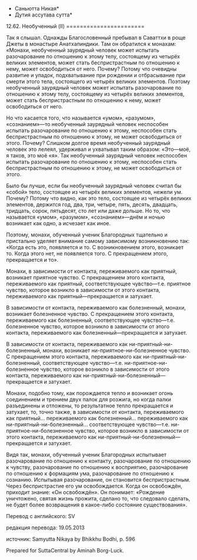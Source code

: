 * Саньютта Никая*
* Дутия ассутава сутта*

12\.62\. Необученный \(II\)
\=\=\=\=\=\=\=\=\=\=\=\=\=\=\=\=\=\=\=\=\=\=\=

Так я слышал\. Однажды Благословенный пребывал в Саваттхи в роще Джеты в монастыре Анатхапиндики\. Там он обратился к монахам: «Монахи, необученный заурядный человек может испытать разочарование по отношению к этому телу, состоящему из четырёх великих элементов, может стать беспристрастным по отношению к нему, может освободиться от него\. Почему? Потому что очевидны развитие и упадок, подхватывание при рождении и отбрасывание при смерти этого тела, состоящего из четырёх великих элементов\. Поэтому необученный заурядный человек может испытать разочарование по отношению к этому телу, состоящему из четырёх великих элементов, может стать беспристрастным по отношению к нему, может освободиться от него\.

Но что касается того, что называется «умом», «разумом», «сознанием»—то необученный заурядный человек неспособен испытать разочарование по отношению к этому, неспособен стать беспристрастным по отношению к этому, не может освободиться от этого\. Почему? Слишком долгое время необученный заурядный человек это лелеял, удерживал и ухватывал таким образом: «Это—моё, я таков, это моё «я»\. Так необученный заурядный человек неспособен испытать разочарование по отношению к этому, неспособен стать беспристрастным по отношению к этому, не может освободиться от этого\.

Было бы лучше, если бы необученный заурядный человек считал бы «собой» тело, состоящее из четырёх великих элементов, нежели ум\. Почему? Потому что видно, как это тело, состоящее из четырёх великих элементов, держится год, два, три, четыре, пять, десять, двадцать, тридцать, сорок, пятьдесят, сто лет или даже дольше\. Но то, что называется «умом», «разумом», «сознанием»—днём и ночью возникает как одно, а исчезает как иное\.

Поэтому, монахи, обученный ученик Благородных тщательно и пристально уделяет внимание самому зависимому возникновению так: «Когда есть это, появляется и то\. С возникновением этого, возникает то\. Когда этого нет, не появляется того\. С прекращением этого, прекращается и то»\.

Монахи, в зависимости от контакта, переживаемого как приятный, возникает приятное чувство\. С прекращением этого контакта, переживаемого как приятный, соответствующее чувство—т\.е\. приятное чувство, которое возникло в зависимости от этого контакта, переживаемого как приятный—прекращается и затухает\.

В зависимости от контакта, переживаемого как болезненный, монахи, возникает болезненное чувство\. С прекращением этого контакта, переживаемого как болезненный, соответствующее чувство—т\.е\. болезненное чувство, которое возникло в зависимости от этого контакта, переживаемого как болезненный—прекращается и затухает\.

В зависимости от контакта, переживаемого как ни\-приятный\-ни\-болезненный, монахи, возникает ни\-приятное\-ни\-болезненное чувство\. С прекращением этого контакта, переживаемого как ни\-приятный\-ни\-болезненный, соответствующее чувство—т\.е\. ни\-приятное\-ни\-болезненное чувство, которое возникло в зависимости от этого контакта, переживаемого как ни\-приятный\-ни\-болезненный—прекращается и затухает\.

Монахи, подобно тому, как порождается тепло и возникает огонь соединением и трением двух палок для розжига, но когда палки разъединены и отложены, то результатное тепло прекращается и затухает, то, точно также, в зависимости от контакта, переживаемого как приятный… переживаемого как болезненный… переживаемого как ни\-приятный\-ни\-болезненный… соответствующее чувство—т\.е\. ни\-приятное\-ни\-болезненное чувство, которое возникло в зависимости от этого контакта, переживаемого как ни\-приятный\-ни\-болезненный—прекращается и затухает\.

Видя так, монахи, обученный ученик Благородных испытывает разочарование по отношению к контакту, разочарование по отношению к чувству, разочарование по отношению к восприятию, разочарование по отношению к формациям ума, разочарование по отношению к сознанию\. Испытывая разочарование, он становится беспристрастным\. Через беспристрастие его ум освобождается\. Когда он освобождён, приходит знание: «Он освобождён»\. Он понимает: «Рождение уничтожено, святая жизнь прожита, сделано то, что следовало сделать, не будет более возвращения в какое\-либо состояние существования»\.

Перевод с английского: SV

редакция перевода: 19\.05\.2013

источник: Samyutta Nikaya by Bhikkhu Bodhi, p\. 596

Prepared for SuttaCentral by Aminah Borg\-Luck\.